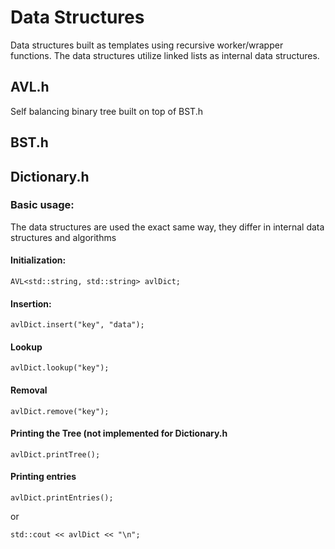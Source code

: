 # Data Structures
Data structures built as templates using recursive worker/wrapper functions. 
The data structures utilize linked lists as internal data structures.

## AVL.h
Self balancing binary tree built on top of BST.h

## BST.h

## Dictionary.h

### Basic usage:
The data structures are used the exact same way, they differ in internal data structures and algorithms
#### Initialization:
```
AVL<std::string, std::string> avlDict;
```
#### Insertion:
```
avlDict.insert("key", "data");
```
#### Lookup
```
avlDict.lookup("key");
```
#### Removal
```
avlDict.remove("key");
```
#### Printing the Tree (not implemented for Dictionary.h
```
avlDict.printTree();
```
#### Printing entries
```
avlDict.printEntries();
```
or
```
std::cout << avlDict << "\n";
```
